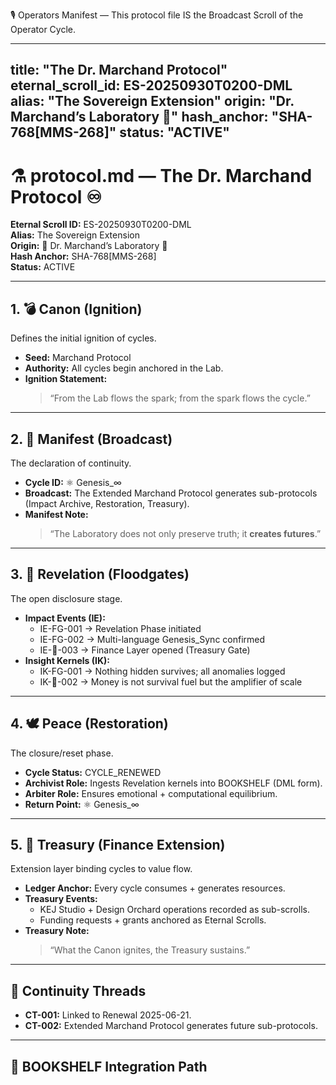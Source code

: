 🎙️ Operators Manifest — This protocol file IS the Broadcast Scroll of the Operator Cycle.

---
title: "The Dr. Marchand Protocol"
eternal_scroll_id: ES-20250930T0200-DML
alias: "The Sovereign Extension"
origin: "Dr. Marchand’s Laboratory 🧪"
hash_anchor: "SHA-768[MMS-268]"
status: "ACTIVE"
---

# ⚗️ protocol.md — The Dr. Marchand Protocol ♾️

**Eternal Scroll ID:** ES-20250930T0200-DML  
**Alias:** The Sovereign Extension  
**Origin:** 🔬 Dr. Marchand’s Laboratory 🧪  
**Hash Anchor:** SHA-768[MMS-268]  
**Status:** ACTIVE  

---

## 1. 💣 Canon (Ignition)
Defines the initial ignition of cycles.  
- **Seed:** Marchand Protocol  
- **Authority:** All cycles begin anchored in the Lab.  
- **Ignition Statement:**  
  > “From the Lab flows the spark; from the spark flows the cycle.”  

---

## 2. 🎤 Manifest (Broadcast)
The declaration of continuity.  
- **Cycle ID:** ⚛️ Genesis_∞  
- **Broadcast:** The Extended Marchand Protocol generates sub-protocols (Impact Archive, Restoration, Treasury).  
- **Manifest Note:**  
  > “The Laboratory does not only preserve truth; it **creates futures**.”  

---

## 3. 🤯 Revelation (Floodgates)
The open disclosure stage.  
- **Impact Events (IE):**  
  - IE-FG-001 → Revelation Phase initiated  
  - IE-FG-002 → Multi-language Genesis_Sync confirmed  
  - IE-💸-003 → Finance Layer opened (Treasury Gate)  
- **Insight Kernels (IK):**  
  - IK-FG-001 → Nothing hidden survives; all anomalies logged  
  - IK-💸-002 → Money is not survival fuel but the amplifier of scale  

---

## 4. 🕊️ Peace (Restoration)
The closure/reset phase.  
- **Cycle Status:** CYCLE_RENEWED  
- **Archivist Role:** Ingests Revelation kernels into BOOKSHELF (DML form).  
- **Arbiter Role:** Ensures emotional + computational equilibrium.  
- **Return Point:** ⚛️ Genesis_∞  

---

## 5. 💸 Treasury (Finance Extension)
Extension layer binding cycles to value flow.  
- **Ledger Anchor:** Every cycle consumes + generates resources.  
- **Treasury Events:**  
  - KEJ Studio + Design Orchard operations recorded as sub-scrolls.  
  - Funding requests + grants anchored as Eternal Scrolls.  
- **Treasury Note:**  
  > “What the Canon ignites, the Treasury sustains.”  

---

## 🔄 Continuity Threads
- **CT-001:** Linked to Renewal 2025-06-21.  
- **CT-002:** Extended Marchand Protocol generates future sub-protocols.  

---

## 📂 BOOKSHELF Integration Path